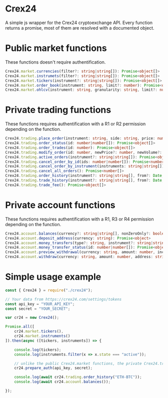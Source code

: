 # Crex24

A simple js wrapper for the Crex24 cryptoexchange API.
Every function returns a promise, most of them are resolved with a documented object.

# Public market functions

These functions doesn't require authentification.

``` ts
Crex24.market.currencies(filter?: string|string[]): Promise<object[]>
Crex24.market.instrumets(filter?: string|string[]): Promise<object[]>
Crex24.market.tickers(instrument?: string|string[]): Promise<object[]>
Crex24.market.order_book(instrument: string, limit?: number): Promise<object>
Crex24.market.ohlcv(instrument: string, granularity: string, limit?: number): Promise<object[]>
```

# Private trading functions

These functions requires authentification with a R1 or R2 permission depending on the function.

``` ts
Crex24.trading.place_order(instrument: string, side: string, price: number, volume: number, type?: string, timeInForce?: string, stopPrice?: number, strictValidation?: boolean): Promise<object>
Crex24.trading.order_status(id: number|number[]): Promise<object[]>
Crex24.trading.order_trades(id: number): Promise<object[]>
Crex24.trading.modify_order(id: number, newPrice?: number, newVolume?: number, strictValidation?: boolean): Promise<object>
Crex24.trading.active_orders(instrument?: string|string[]): Promise<object[]>
Crex24.trading.cancel_order_by_id(ids: number|number[]): Promise<number[]>
Crex24.trading.cancel_order_by_instrument(instruments: string|string[]): Promise<number[]>
Crex24.trading.cancel_all_orders(): Promise<number[]>
Crex24.trading.order_history(instrument?: string|string[], from?: Date, till?: Date, limit?: number): Promise<object[]>
Crex24.trading.trade_history(instrument?: string|string[], from?: Date, till?: Date, limit?: number): Promise<object[]>
Crex24.trading.trade_fee(): Promise<object[]>
```

# Private account functions

These functions requires authentification with a R1, R3 or R4 permission depending on the function.

``` ts
Crex24.account.balances(currency?: string|string[], nonZeroOnly?: boolean): Promise<object[]>
Crex24.account.deposit_address(currency: string): Promise<object>
Crex24.account.money_transfers(type?: string, instrument?: string|string[], from?: Date, till?: Date, limit?: number): Promise<object[]>
Crex24.account.money_transfer_status(id: number|number[]): Promise<object[]>
Crex24.account.preview_withdrawal(currency: string, amount: number, includeFee?: boolean): Promise<object>
Crex24.account.withdraw(currency: string, amount: number, address: string, paymentId?: string, includeFee?: boolean): Promise<object>
```

# Simple usage example

``` js
const { Crex24 } = require("./crex24");

// Your data from https://crex24.com/settings/tokens
const api_key = "YOUR_API_KEY";
const secret = "YOUR_SECRET";

var cr24 = new Crex24();

Promise.all([
    cr24.market.tickers(),
    cr24.market.instruments()
]).then(async ([tickers, instruments]) => {

    console.log(tickers);
    console.log(instruments.filter(x => x.state === "active"));

    // unlike the public Crex24.market functions, the private Crex24.trading and Crex24.account functions CAN'T be called concurrently
    cr24.prepare_auth(api_key, secret);

    console.log(await cr24.trading.order_history("ETH-BTC"));
    console.log(await cr24.account.balances());

});
```
